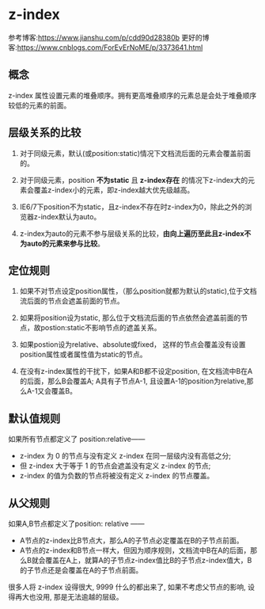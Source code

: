# z-index

参考博客:<https://www.jianshu.com/p/cdd90d28380b>
更好的博客:<https://www.cnblogs.com/ForEvErNoME/p/3373641.html>

## 概念

z-index 属性设置元素的堆叠顺序。拥有更高堆叠顺序的元素总是会处于堆叠顺序较低的元素的前面。

## 层级关系的比较

1. 对于同级元素，默认(或position:static)情况下文档流后面的元素会覆盖前面的。

2. 对于同级元素，position **不为static** 且 **z-index存在** 的情况下z-index大的元素会覆盖z-index小的元素，即z-index越大优先级越高。

3. IE6/7下position不为static，且z-index不存在时z-index为0，除此之外的浏览器z-index默认为auto。

4. z-index为auto的元素不参与层级关系的比较，**由向上遍历至此且z-index不为auto的元素来参与比较**。

## 定位规则

1. 如果不对节点设定position属性，（那么position就都为默认的static),位于文档流后面的节点会遮盖前面的节点。

2. 如果将position设为static, 那么位于文档流后面的节点依然会遮盖前面的节点，故postion:static不影响节点的遮盖关系。

3. 如果postion设为relative、absolute或fixed， 这样的节点会覆盖没有设置position属性或者属性值为static的节点。

4. 在没有z-index属性的干扰下，如果A和B都不设定position, 在文档流中B在A的后面，那么B会覆盖A; A具有子节点A-1, 且设置A-1的position为relative,那么A-1又会覆盖B。

## 默认值规则

如果所有节点都定义了 position:relative——

- z-index 为 0 的节点与没有定义 z-index 在同一层级内没有高低之分;
- 但 z-index 大于等于 1 的节点会遮盖没有定义 z-index 的节点;
- z-index 的值为负数的节点将被没有定义 z-index 的节点覆盖。

## 从父规则

如果A,B节点都定义了position: relative ——

- A节点的z-index比B节点大，那么A的子节点必定覆盖在B的子节点前面。
- A节点的z-index和B节点一样大，但因为顺序规则，文档流中B在A的后面，那么B就会覆盖在A上，就算A的子节点z-index值比B的子节点z-index值大，B的子节点还是会覆盖在A的子节点前面。

很多人将 z-index 设得很大, 9999 什么的都出来了, 如果不考虑父节点的影响, 设得再大也没用, 那是无法逾越的层级。